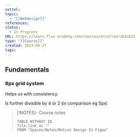 ```yaml
---
zettel: 
topic:
  - "[[Webdesign]]"
references: 
status:
  - In Progress
URL: https://learn.flux-academy.com/courses/enrolled/2642822
type: "[[Course]]"
created: 2024-09-27
tags:
---
```

## Fundamentals

### 8px grid system

Helps us with consistency.

Is further divisible by 4 or 2 (in comparison eg 5px)






> [!NOTES]- Course notes
> ```dataview
> TABLE WITHOUT ID
> file.link as ""
> FROM "Spaces/Notes/Motion Design In Figma"
 ```

